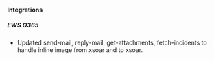 
#### Integrations

##### EWS O365

- Updated send-mail, reply-mail, get-attachments, fetch-incidents to handle inline image from xsoar and to xsoar.
